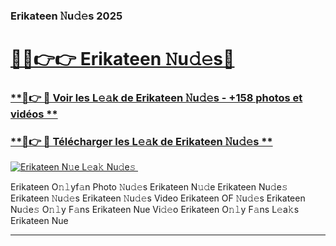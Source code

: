 ### Erikateen 𝙽u𝚍𝚎s 2025  

# <h1><a href="(https://rebrand.ly/accesvip">🔗🔗👉👉 Erikateen 𝙽u𝚍𝚎s🔗</a></h1>

### [ **🔗👉 🔴 Voir les L𝚎𝚊k de Erikateen 𝙽u𝚍𝚎s - +158 photos et vidéos **](https://rebrand.ly/accesvip)
### [ **🔗👉 🔴 Télécharger les L𝚎𝚊k de Erikateen 𝙽u𝚍𝚎s **](https://rebrand.ly/accesvip)  

[![Erikateen N𝚞e L𝚎a𝚔 Nu𝚍e𝚜 ](https://i.imgur.com/0qMVB7G.gif)](https://rebrand.ly/accesvip)  

Erikateen O𝚗𝚕yf𝚊n Photo 𝙽u𝚍𝚎s
Erikateen N𝚞𝚍e
Erikateen Nu𝚍e𝚜
Erikateen 𝙽u𝚍𝚎s
Erikateen 𝙽u𝚍𝚎s Video
Erikateen OF 𝙽u𝚍𝚎s
Erikateen Nu𝚍e𝚜 O𝚗𝚕y F𝚊ns
Erikateen Nue Vi𝚍𝚎o
Erikateen O𝚗𝚕y F𝚊ns L𝚎a𝚔s
Erikateen Nue

___  
